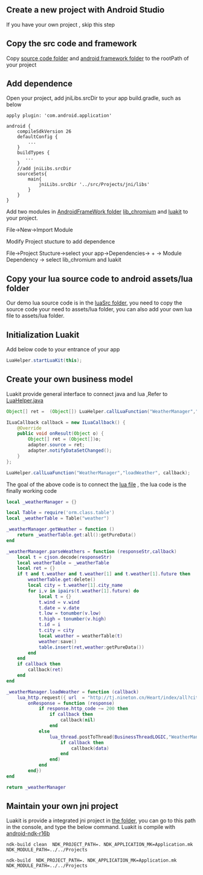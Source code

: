 Create a new project with Android Studio
-----------------------------
If you have your own project , skip this step

Copy the src code and framework
-----------------------------
Copy [source code folder](https://github.com/williamwen1986/Luakit/tree/master/LuaKitProject/src) and [android framework folder](https://github.com/williamwen1986/Luakit/tree/master/LuaKitProject/AndroidFrameWork) to the rootPath of your project

Add dependence
-----------------------------
Open your project, add jniLibs.srcDir to your app build.gradle, such as below

```	
apply plugin: 'com.android.application'

android {
    compileSdkVersion 26
    defaultConfig {
		...
    }
    buildTypes {
       ...
    }
    //add jniLibs.srcDir
    sourceSets{
        main{
            jniLibs.srcDir '../src/Projects/jni/libs'
        }
    }
}
```


Add two modules in [AndroidFrameWork folder](https://github.com/williamwen1986/Luakit/tree/master/LuaKitProject/AndroidFrameWork) [lib_chromium](https://github.com/williamwen1986/Luakit/tree/master/LuaKitProject/AndroidFrameWork/lib_chromium) and [luakit](https://github.com/williamwen1986/Luakit/tree/master/LuaKitProject/AndroidFrameWork/luakit) to your project. 

File->New->Import Module

Modify Project stucture to add dependence

File->Project Stucture->select your app->Dependencies-> + -> Module Dependency ->  select lib_chromium and luakit

Copy your lua source code to android assets/lua folder
-----------------------------
Our demo lua source code is in the [luaSrc folder](https://github.com/williamwen1986/Luakit/tree/master/LuaKitProject/src/Projects/LuaSrc), you need to copy the source code your need to assets/lua folder, you can also add your own lua file to assets/lua folder.

Initialization Luakit
-----------------------------
Add below code to your entrance of your app

```java
LuaHelper.startLuaKit(this);
```
Create your own business model
-----------------------------
Luakit provide general interface to connect java and lua ,Refer to [LuaHelper.java](https://github.com/williamwen1986/Luakit/blob/master/LuaKitProject/AndroidFrameWork/luakit/src/main/java/com/common/luakit/LuaHelper.java.java) 

```java
Object[] ret =  (Object[]) LuaHelper.callLuaFunction("WeatherManager","getWeather");

ILuaCallback callback = new ILuaCallback() {
    @Override
    public void onResult(Object o) {
        Object[] ret = (Object[])o;
        adapter.source = ret;
        adapter.notifyDataSetChanged();
    }
};

LuaHelper.callLuaFunction("WeatherManager","loadWeather", callback);
```
The goal of the above code is to connect the [lua file](https://github.com/williamwen1986/Luakit/blob/master/LuaKitProject/src/Projects/LuaSrc/WeatherManager.lua) , the lua code is the finally working code

```lua
local _weatherManager = {}

local Table = require('orm.class.table')
local _weatherTable = Table("weather")

_weatherManager.getWeather = function ()
	return _weatherTable.get:all():getPureData()
end

_weatherManager.parseWeathers = function (responseStr,callback)
	local t = cjson.decode(responseStr)
	local weatherTable = _weatherTable
	local ret = {}
	if t and t.weather and t.weather[1] and t.weather[1].future then
		weatherTable.get:delete()
		local city = t.weather[1].city_name
		for i,v in ipairs(t.weather[1].future) do
			local t = {}
			t.wind = v.wind
			t.date = v.date
			t.low = tonumber(v.low)
			t.high = tonumber(v.high)
			t.id = i
			t.city = city
			local weather = weatherTable(t)
			weather:save()
			table.insert(ret,weather:getPureData())
		end
	end
	if callback then
		callback(ret)
	end
end

_weatherManager.loadWeather = function (callback)
	lua_http.request({ url  = "http://tj.nineton.cn/Heart/index/all?city=CHSH000000",
		onResponse = function (response)
			if response.http_code ~= 200 then
				if callback then
					callback(nil)
				end
			else
				lua_thread.postToThread(BusinessThreadLOGIC,"WeatherManager","parseWeathers",response.response,function(data)
					if callback then
						callback(data)
					end
				end)
			end
		end})
end

return _weatherManager
```
Maintain your own jni project
-----------------------------

Luakit is provide a integrated jni project in [the folder](https://github.com/williamwen1986/Luakit/tree/master/LuaKitProject/src/Projects/jni), you can go to this path in the console, and type the below command. Luakit is compile with [android-ndk-r16b](https://developer.android.com/ndk/downloads/older_releases#ndk-16b-downloads)

```
ndk-build clean  NDK_PROJECT_PATH=. NDK_APPLICATION_MK=Application.mk NDK_MODULE_PATH=../../Projects

ndk-build  NDK_PROJECT_PATH=. NDK_APPLICATION_MK=Application.mk NDK_MODULE_PATH=../../Projects 

```
